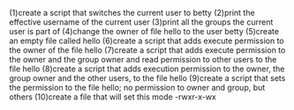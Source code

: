 (1)create a script that switches the current user to betty
(2)print the effective username of the current user
(3)print all the groups the current user is part of
(4)change the owner of file hello to the user betty
(5)create an empty file called hello
(6)create a script that adds execute permission to the owner of the file hello
(7)create a script that adds execute permission to the owner and the group owner and read permission to other users to the file hello
(8)create a script that adds execution permission to the owner, the group owner and the other users, to the file hello
(9)create a script that sets the permission to the file hello; no permission to owner and group, but others
(10)create a file that will set this mode -rwxr-x-wx
 
